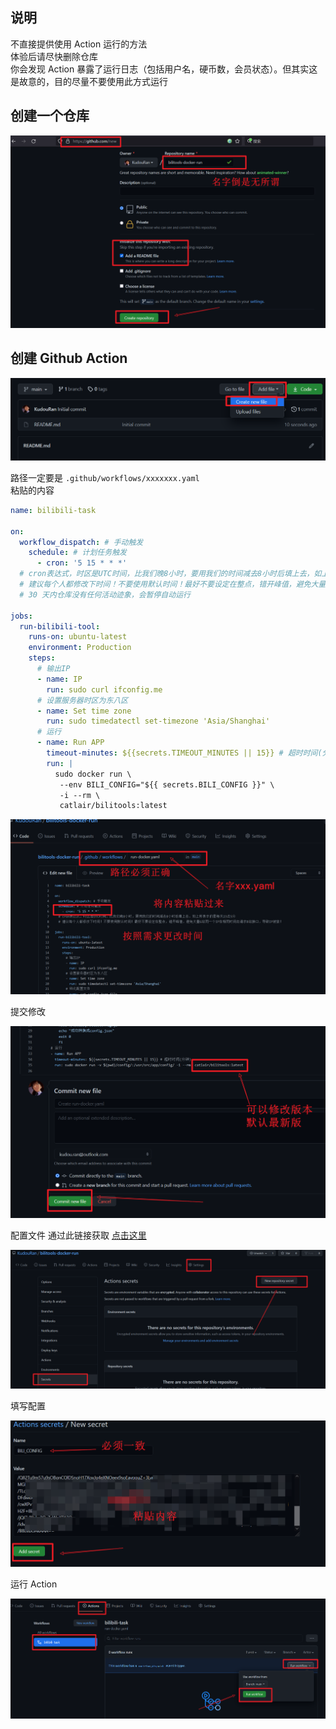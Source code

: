 ## 说明

不直接提供使用 Action 运行的方法  
体验后请尽快删除仓库  
你会发现 Action 暴露了运行日志（包括用户名，硬币数，会员状态）。但其实这是故意的，目的尽量不要使用此方式运行

## 创建一个仓库

![创建参考](images/125164385-81a75980-e1c4-11eb-9cda-79e0192ba894.png)

## 创建 Github Action

![创建yaml](images/125164394-92f06600-e1c4-11eb-877a-aaa599f2692e.png)

路径一定要是 `.github/workflows/xxxxxxx.yaml`  
粘贴的内容

```yaml
name: bilibili-task

on:
  workflow_dispatch: # 手动触发
    schedule: # 计划任务触发
      - cron: '5 15 * * *'
  # cron表达式，时区是UTC时间，比我们晚8小时，要用我们的时间减去8小时后填上去，如上所表示的是每天23点5分
  # 建议每个人都修改下时间！不要使用默认时间！最好不要设定在整点，错开峰值，避免大量G站同一个IP在相同时间去请求B站接口，导致IP被禁！
  # 30 天内仓库没有任何活动迹象，会暂停自动运行

jobs:
  run-bilibili-tool:
    runs-on: ubuntu-latest
    environment: Production
    steps:
      # 输出IP
      - name: IP
        run: sudo curl ifconfig.me
      # 设置服务器时区为东八区
      - name: Set time zone
        run: sudo timedatectl set-timezone 'Asia/Shanghai'
      # 运行
      - name: Run APP
        timeout-minutes: ${{secrets.TIMEOUT_MINUTES || 15}} # 超时时间(分钟)
        run: |
          sudo docker run \
           --env BILI_CONFIG="${{ secrets.BILI_CONFIG }}" \
           -i --rm \
           catlair/bilitools:latest
```

![填写](images/125164694-13639680-e1c6-11eb-923d-edae6340d09d.png)

提交修改

![提交](images/125164475-efec1c00-e1c4-11eb-940b-aedb953e61b7.png)

配置文件 通过此链接获取 [点击这里](https://catlair.gitee.io/bili-tools-docs-deploy/#/users/)

![配置](images/125164733-4a39ac80-e1c6-11eb-99be-9e07668874a3.png)

填写配置

![bili_config](images/125164820-c0d6aa00-e1c6-11eb-8d97-4ccabf40e096.png)

运行 Action

![action](images/125164864-0004fb00-e1c7-11eb-91c6-606b66365a71.png)
